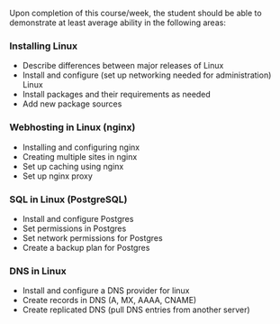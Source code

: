 Upon completion of this course/week, the student should be able to demonstrate at least average ability in the following areas:

### Installing Linux
* Describe differences between major releases of Linux
* Install and configure (set up networking needed for administration) Linux
* Install packages and their requirements as needed
* Add new package sources

### Webhosting in Linux (nginx)
* Installing and configuring nginx
* Creating multiple sites in nginx
* Set up caching using nginx
* Set up nginx proxy

### SQL in Linux (PostgreSQL)
* Install and configure Postgres
* Set permissions in Postgres
* Set network permissions for Postgres
* Create a backup plan for Postgres

### DNS in Linux
* Install and configure a DNS provider for linux
* Create records in DNS (A, MX, AAAA, CNAME)
* Create replicated DNS (pull DNS entries from another server)
